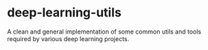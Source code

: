 # deep-learning-utils
A clean and general implementation of some common utils and tools required by various deep learning projects.
